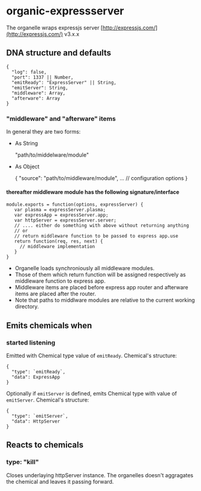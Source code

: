 # organic-expressserver

The organelle wraps expressjs server [http://expressjs.com/](http://expressjs.com/) v3.x.x

## DNA structure and defaults

    {
      "log": false,
      "port": 1337 || Number,
      "emitReady": "ExpressServer" || String,
      "emitServer": String,
      "middleware": Array,
      "afterware": Array
    }

### "middleware" and "afterware" items

In general they are two forms:

* As String

    "path/to/middelware/module"

* As Object

    {
      "source": "path/to/middleware/module",
      ... // configuration options
    }

#### thereafter middleware module has the following signature/interface

    module.exports = function(options, expressServer) {
       var plasma = expressServer.plasma;
       var expressApp = expressServer.app;
       var httpServer = expressServer.server;
       // .... either do something with above without returning anything
       // or
       // return middleware function to be passed to express app.use
       return function(req, res, next) {
         // middleware implementation
       }
    }

- Organelle loads synchroniously all middleware modules.
- Those of them which return function will be assigned respectively as middleware function to express app.
- Middleware items are placed before express app router and afterware items are placed after the router.
- Note that paths to middlware modules are relative to the current working directory.

## Emits chemicals when

### started listening

Emitted with Chemical type value of `emitReady`.
Chemical's structure:

    {
      "type": `emitReady`,
      "data": ExpressApp
    }

Optionally if `emitServer` is defined, emits Chemical type with value of `emitServer`.
Chemical's structure:

    {
      "type": `emitServer`,
      "data": HttpServer
    }

## Reacts to chemicals

### type: "kill"

Closes underlaying httpServer instance.
The organelles doesn't aggragates the chemical and leaves it passing forward.
